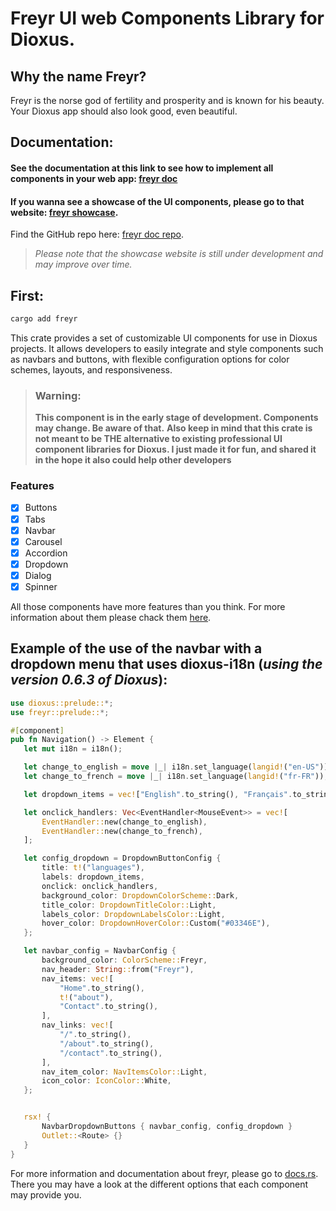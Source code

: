 # Freyr UI web Components Library for Dioxus.

## Why the name Freyr?

Freyr is the norse god of fertility and prosperity and is known for his beauty. Your Dioxus app should also look good,
even beautiful.

## Documentation:

#### See the documentation at this link to see how to implement all components in your web app: [freyr doc](https://docs.rs/freyr/latest/freyr/)
#### If you wanna see a showcase of the UI components, please go to that website: [freyr showcase](https://freyr-doc.onrender.com/). 
Find the GitHub repo here: [freyr doc repo](https://github.com/cbdefontenay/freyr-doc).
> _Please note that the showcase website is still under development and may improve over time._

## **First**:
```bash
cargo add freyr
```

This crate provides a set of customizable UI components for use in Dioxus projects.
It allows developers to easily integrate and style components such as navbars and buttons,
with flexible configuration options for color schemes, layouts, and responsiveness.

> ### **Warning:**
> **This component is in the early stage of development. Components may change. Be aware of that.**
> **Also keep in mind that this crate is not meant to be THE alternative to existing professional UI component libraries for Dioxus. I just made it for fun, and shared it in the hope it also could help other developers**
### **Features**
- [x] Buttons
- [x] Tabs
- [x] Navbar
- [x] Carousel
- [x] Accordion
- [x] Dropdown
- [x] Dialog
- [x] Spinner

All those components have more features than you think. For more information about them please chack them [here](https://docs.rs/freyr/latest/freyr/#functions). 

## Example of the use of the navbar with a dropdown menu that uses **dioxus-i18n** (_using the version 0.6.3 of Dioxus_):

 ```rust
use dioxus::prelude::*;
use freyr::prelude::*;

#[component]
pub fn Navigation() -> Element {
    let mut i18n = i18n();

    let change_to_english = move |_| i18n.set_language(langid!("en-US"));
    let change_to_french = move |_| i18n.set_language(langid!("fr-FR"));

    let dropdown_items = vec!["English".to_string(), "Français".to_string()];

    let onclick_handlers: Vec<EventHandler<MouseEvent>> = vec![
        EventHandler::new(change_to_english),
        EventHandler::new(change_to_french),
    ];

    let config_dropdown = DropdownButtonConfig {
        title: t!("languages"),
        labels: dropdown_items,
        onclick: onclick_handlers,
        background_color: DropdownColorScheme::Dark,
        title_color: DropdownTitleColor::Light,
        labels_color: DropdownLabelsColor::Light,
        hover_color: DropdownHoverColor::Custom("#03346E"),
    };

    let navbar_config = NavbarConfig {
        background_color: ColorScheme::Freyr,
        nav_header: String::from("Freyr"),
        nav_items: vec![
            "Home".to_string(),
            t!("about"),
            "Contact".to_string(),
        ],
        nav_links: vec![
            "/".to_string(),
            "/about".to_string(),
            "/contact".to_string(),
        ],
        nav_item_color: NavItemsColor::Light,
        icon_color: IconColor::White,
    };


    rsx! {
        NavbarDropdownButtons { navbar_config, config_dropdown }
        Outlet::<Route> {}
    }
}
 ```

For more information and documentation about freyr, please go to [docs.rs](https://docs.rs/freyr/latest/freyr/). There you may have a look at the different options that each component may provide you.
